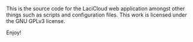 This is the source code for the LaciCloud web application amongst other things such as scripts and configuration files.
This work is licensed under the GNU GPLv3 license.

Enjoy!
